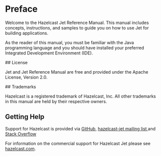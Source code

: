# Preface

Welcome to the Hazelcast Jet Reference Manual. This manual includes
concepts, instructions, and samples to guide you on how to use Jet
for building applications.

As the reader of this manual, you must be familiar with the Java
programming language and you should have installed your preferred
Integrated Development Environment (IDE).

## License

Jet and Jet Reference Manual are free and provided under the Apache
License, Version 2.0.

## Trademarks

Hazelcast is a registered trademark of Hazelcast, Inc. All other
trademarks in this manual are held by their respective owners.

## Getting Help

Support for Hazelcast is provided via [GitHub](https://github.com/hazelcast/hazelcast-jet), [hazelcast-jet mailing list ](https://groups.google.com/forum/#!forum/hazelcast-jet) and
[Stack Overflow](http://www.stackoverflow.com)

For information on the commercial support for Hazelcast Jet please see
[hazelcast.com](https://hazelcast.com/pricing/).
